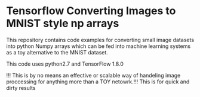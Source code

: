 # Tensorflow Converting Images to MNIST style np arrays
This repository contains code examples for converting small image datasets into python Numpy arrays which can be fed into machine learning systems as a toy alternative to the MNIST dataset.

This code uses python2.7 and TensorFlow 1.8.0

!!! This is by no means an effective or scalable way of handeling image proccessing for anything more than a TOY netowrk.!!!
This is for quick and dirty results 


